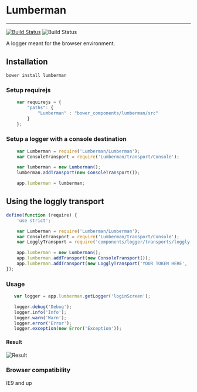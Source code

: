 # Lumberman
--------------

[![Build Status](https://travis-ci.org/opus-online/lumberman.svg?branch=master)](https://travis-ci.org/opus-online/lumberman)
![Build Status](https://codeship.io/projects/75e69230-c6d7-0131-58a3-76b4695b1d5a/status)

A logger meant for the browser environment.

## Installation
```
bower install lumberman
```

### Setup requirejs
```javascript
    var requirejs = {
        "paths": {
            "Lumberman" : "bower_components/lumberman/src"
        }
    };

```

### Setup a logger with a console destination
```javascript
    var Lumberman = require('Lumberman/Lumberman');
    var ConsoleTransport = require('Lumberman/transport/Console');

    var lumberman = new Lumberman();
    lumberman.addTransport(new ConsoleTransport());

    app.lumberman = lumberman;
```

## Using the loggly transport
```javascript
define(function (require) {
    'use strict';

    var Lumberman = require('Lumberman/Lumberman');
    var ConsoleTransport = require('Lumberman/transport/Console');
    var LogglyTransport = require('components/logger/transports/loggly');

    app.lumberman = new Lumberman();
    app.lumberman.addTransport(new ConsoleTransport());
    app.lumberman.addTransport(new LogglyTransport('YOUR TOKEN HERE', ['browser', 'staging']));
});
```

### Usage
```javascript
   var logger = app.lumberman.getLogger('loginScreen');

   logger.debug('Debug');
   logger.info('Info');
   logger.warn('Warn');
   logger.error('Error');
   logger.exception(new Error('Exception'));
```
#### Result
![Result](http://puu.sh/8UedZ.png)


### Browser compatibility

IE9 and up